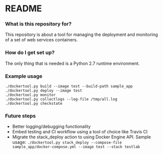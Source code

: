 # README #

### What is this repository for? ###

This repository is about a tool for managing the deployment and monitoring of a set of web services containers.

### How do I get set up? ###

The only thing that is needed is a Python 2.7 runtime environment.

### Example usage ###

```
./dockertool.py build --image test --build-path sample_app
./dockertool.py deploy --image test
./dockertool.py monitor
./dockertool.py collectlogs --log-file /tmp/all.log
./dockertool.py checkstate
```

### Future steps ###
* Better logging/debugging functionality
* Embed testing and CI workflow using a tool of choice like Travis CI
* Migrate the stack_deploy action to using Docker Engine API. Sample usage:
```./dockertool.py stack_deploy --compose-file sample_app/docker-compose.yml --image test --stack testlab```